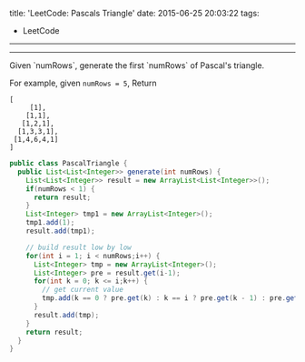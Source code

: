 title: 'LeetCode: Pascals Triangle'
date: 2015-06-25 20:03:22
tags:
 - LeetCode
---
<hr/>
Given `numRows`, generate the first `numRows` of Pascal's triangle.

For example, given `numRows = 5`,
Return
```
[
     [1],
    [1,1],
   [1,2,1],
  [1,3,3,1],
 [1,4,6,4,1]
]
```

```java
public class PascalTriangle {
  public List<List<Integer>> generate(int numRows) {
    List<List<Integer>> result = new ArrayList<List<Integer>>();
    if(numRows < 1) {
      return result;
    }
    List<Integer> tmp1 = new ArrayList<Integer>();
    tmp1.add(1);
    result.add(tmp1);

    // build result low by low
    for(int i = 1; i < numRows;i++) {
      List<Integer> tmp = new ArrayList<Integer>();
      List<Integer> pre = result.get(i-1);
      for(int k = 0; k <= i;k++) {
        // get current value
        tmp.add(k == 0 ? pre.get(k) : k == i ? pre.get(k - 1) : pre.get(k - 1) + pre.get(k));
      }
      result.add(tmp);
    }
    return result;
  }
}
```
